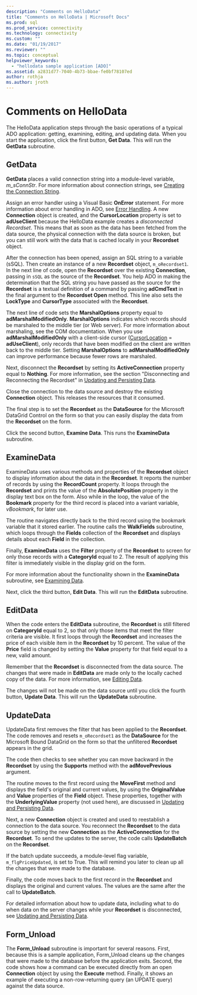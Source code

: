 ```yaml
---
description: "Comments on HelloData"
title: "Comments on HelloData | Microsoft Docs"
ms.prod: sql
ms.prod_service: connectivity
ms.technology: connectivity
ms.custom: ""
ms.date: "01/19/2017"
ms.reviewer: ""
ms.topic: conceptual
helpviewer_keywords: 
  - "hellodata sample application [ADO]"
ms.assetid: a2831d77-7040-4b73-bbae-fe0bf78107ed
author: rothja
ms.author: jroth
---
```

# Comments on HelloData
The HelloData application steps through the basic operations of a typical ADO application: getting, examining, editing, and updating data. When you start the application, click the first button, **Get Data**. This will run the **GetData** subroutine.  
  
## GetData  
 **GetData** places a valid connection string into a module-level variable, *m_sConnStr*. For more information about connection strings, see [Creating the Connection String](../../../ado/guide/data/creating-a-connection-string.md).  
  
 Assign an error handler using a Visual Basic **OnError** statement. For more information about error handling in ADO, see [Error Handling](../../../ado/guide/data/error-handling.md). A new **Connection** object is created, and the **CursorLocation** property is set to **adUseClient** because the HelloData example creates a *disconnected Recordset*. This means that as soon as the data has been fetched from the data source, the physical connection with the data source is broken, but you can still work with the data that is cached locally in your **Recordset** object.  
  
 After the connection has been opened, assign an SQL string to a variable (sSQL). Then create an instance of a new **Recordset** object, `m_oRecordset1`. In the next line of code, open the **Recordset** over the existing **Connection**, passing in `sSQL` as the source of the **Recordset**. You help ADO in making the determination that the SQL string you have passed as the source for the **Recordset** is a textual definition of a command by passing **adCmdText** in the final argument to the **Recordset Open** method. This line also sets the **LockType** and **CursorType** associated with the **Recordset**.  
  
 The next line of code sets the **MarshalOptions** property equal to **adMarshalModifiedOnly**. **MarshalOptions** indicates which records should be marshaled to the middle tier (or Web server). For more information about marshaling, see the COM documentation. When you use **adMarshalModifiedOnly** with a client-side cursor ([CursorLocation](../../../ado/reference/ado-api/cursorlocation-property-ado.md) = **adUseClient**), only records that have been modified on the client are written back to the middle tier. Setting **MarshalOptions** to **adMarshalModifiedOnly** can improve performance because fewer rows are marshaled.  
  
 Next, disconnect the **Recordset** by setting its **ActiveConnection** property equal to **Nothing**. For more information, see the section "Disconnecting and Reconnecting the Recordset" in [Updating and Persisting Data](../../../ado/guide/data/updating-and-persisting-data.md).  
  
 Close the connection to the data source and destroy the existing **Connection** object. This releases the resources that it consumed.  
  
 The final step is to set the **Recordset** as the **DataSource** for the Microsoft DataGrid Control on the form so that you can easily display the data from the **Recordset** on the form.  
  
 Click the second button, **Examine Data**. This runs the **ExamineData** subroutine.  
  
## ExamineData  
 ExamineData uses various methods and properties of the **Recordset** object to display information about the data in the **Recordset**. It reports the number of records by using the **RecordCount** property. It loops through the **Recordset** and prints the value of the **AbsolutePosition** property in the display text box on the form. Also while in the loop, the value of the **Bookmark** property for the third record is placed into a variant variable, *vBookmark*, for later use.  
  
 The routine navigates directly back to the third record using the bookmark variable that it stored earlier. The routine calls the **WalkFields** subroutine, which loops through the **Fields** collection of the **Recordset** and displays details about each **Field** in the collection.  
  
 Finally, **ExamineData** uses the **Filter** property of the **Recordset** to screen for only those records with a **CategoryId** equal to 2. The result of applying this filter is immediately visible in the display grid on the form.  
  
 For more information about the functionality shown in the **ExamineData** subroutine, see [Examining Data](../../../ado/guide/data/examining-data.md).  
  
 Next, click the third button, **Edit Data**. This will run the **EditData** subroutine.  
  
## EditData  
 When the code enters the **EditData** subroutine, the **Recordset** is still filtered on **CategoryId** equal to 2, so that only those items that meet the filter criteria are visible. It first loops through the **Recordset** and increases the price of each visible item in the **Recordset** by 10 percent. The value of the **Price** field is changed by setting the **Value** property for that field equal to a new, valid amount.  
  
 Remember that the **Recordset** is disconnected from the data source. The changes that were made in **EditData** are made only to the locally cached copy of the data. For more information, see [Editing Data](../../../ado/guide/data/editing-data.md).  
  
 The changes will not be made on the data source until you click the fourth button, **Update Data**. This will run the **UpdateData** subroutine.  
  
## UpdateData  
 UpdateData first removes the filter that has been applied to the **Recordset**. The code removes and resets `m_oRecordset1` as the **DataSource** for the Microsoft Bound DataGrid on the form so that the unfiltered **Recordset** appears in the grid.  
  
 The code then checks to see whether you can move backward in the **Recordset** by using the **Supports** method with the **adMovePrevious** argument.  
  
 The routine moves to the first record using the **MoveFirst** method and displays the field's original and current values, by using the **OriginalValue** and **Value** properties of the **Field** object. These properties, together with the **UnderlyingValue** property (not used here), are discussed in [Updating and Persisting Data](../../../ado/guide/data/updating-and-persisting-data.md).  
  
 Next, a new **Connection** object is created and used to reestablish a connection to the data source. You reconnect the **Recordset** to the data source by setting the new **Connection** as the **ActiveConnection** for the **Recordset**. To send the updates to the server, the code calls **UpdateBatch** on the **Recordset**.  
  
 If the batch update succeeds, a module-level flag variable, `m_flgPriceUpdated`, is set to True. This will remind you later to clean up all the changes that were made to the database.  
  
 Finally, the code moves back to the first record in the **Recordset** and displays the original and current values. The values are the same after the call to **UpdateBatch**.  
  
 For detailed information about how to update data, including what to do when data on the server changes while your **Recordset** is disconnected, see [Updating and Persisting Data](../../../ado/guide/data/updating-and-persisting-data.md).  
  
## Form_Unload  
 The **Form_Unload** subroutine is important for several reasons. First, because this is a sample application, Form_Unload cleans up the changes that were made to the database before the application exits. Second, the code shows how a command can be executed directly from an open **Connection** object by using the **Execute** method. Finally, it shows an example of executing a non-row-returning query (an UPDATE query) against the data source.
